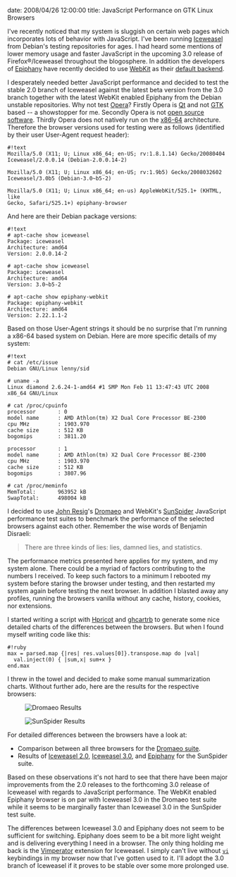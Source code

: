 date: 2008/04/26 12:00:00
title: JavaScript Performance on GTK Linux Browsers

I've recently noticed that my system is sluggish on certain web pages which
incorporates lots of behavior with JavaScript. I've been running
[Iceweasel][ice] from Debian's testing repositories for ages. I had heard some
mentions of lower memory usage and faster JavaScript in the upcoming 3.0
release of Firefox&#0174;/Iceweasel throughout the blogosphere.
In addition the developers of [Epiphany][epi] have recently decided to use
[WebKit][kit] as their [default backend][def].

I desperately needed better JavaScript performance and decided to test the
stable 2.0 branch of Iceweasel against the latest beta version from the
3.0 branch together with the latest WebKit enabled Epiphany from the
Debian unstable repositories. Why not test [Opera][ope]? Firstly Opera is
[Qt][qt] and not [GTK][gtk] based -- a showstopper for me. Secondly Opera
is not [open source software][oss]. Thirdly Opera does not natively
run on the [x86-64][x64] architecture.
Therefore the browser versions used for testing were as follows
(identified by their user User-Agent request header):

    #!text
    Mozilla/5.0 (X11; U; Linux x86_64; en-US; rv:1.8.1.14) Gecko/20080404
    Iceweasel/2.0.0.14 (Debian-2.0.0.14-2)

    Mozilla/5.0 (X11; U; Linux x86_64; en-US; rv:1.9b5) Gecko/2008032602
    Iceweasel/3.0b5 (Debian-3.0~b5-2)

    Mozilla/5.0 (X11; U; Linux x86_64; en-us) AppleWebKit/525.1+ (KHTML, like
    Gecko, Safari/525.1+) epiphany-browser

And here are their Debian package versions:

    #!text
    # apt-cache show iceweasel
    Package: iceweasel
    Architecture: amd64
    Version: 2.0.0.14-2

    # apt-cache show iceweasel
    Package: iceweasel
    Architecture: amd64
    Version: 3.0~b5-2

    # apt-cache show epiphany-webkit 
    Package: epiphany-webkit
    Architecture: amd64
    Version: 2.22.1.1-2

Based on those User-Agent strings it should be no surprise that I'm running a
x86-64 based system on Debian. Here are more specific details of
my system:

    #!text
    # cat /etc/issue
    Debian GNU/Linux lenny/sid

    # uname -a
    Linux diamond 2.6.24-1-amd64 #1 SMP Mon Feb 11 13:47:43 UTC 2008
    x86_64 GNU/Linux

    # cat /proc/cpuinfo 
    processor       : 0
    model name      : AMD Athlon(tm) X2 Dual Core Processor BE-2300
    cpu MHz         : 1903.970
    cache size      : 512 KB
    bogomips        : 3811.20

    processor       : 1
    model name      : AMD Athlon(tm) X2 Dual Core Processor BE-2300
    cpu MHz         : 1903.970
    cache size      : 512 KB
    bogomips        : 3807.96

    # cat /proc/meminfo 
    MemTotal:       963952 kB
    SwapTotal:      498004 kB

I decided to use [John Resig][joh]'s [Dromaeo][dro] and WebKit's
[SunSpider][sun] JavaScript performance test suites to benchmark the
performance of the selected browsers against each other. Remember
the wise words of Benjamin Disraeli:

> There are three kinds of lies: lies, damned lies, and statistics.

The performance metrics presented here applies for my system, and my system
alone. There could be a myriad of factors contributing to the numbers I
received. To keep such factors to a minimum I rebooted my system before
staring the browser under testing, and then restarted my system again before
testing the next browser. In addition I blasted away any profiles, running the
browsers vanilla without any cache, history, cookies, nor extensions.

I started writing a script with [Hpricot][hpr] and [ghcartrb][gch] to generate
some nice detailed charts of the differences between the browsers. But when I
found myself writing code like this:

    #!ruby
    max = parsed.map {|res| res.values[0]}.transpose.map do |val|
      val.inject(0) { |sum,x| sum+x }
    end.max

I threw in the towel and decided to make some manual summarization charts.
Without further ado, here are the results for the respective browsers:

<figure>
<img src="http://chart.apis.google.com/chart?chxt=y,x&chs=550x140&chxl=0:|Epiphany|Iceweasel+3.0|Iceweasel+2.0|1:|0|2403.55|4807.1|7210.65|9614.2&chdl=Total+running+time+in+ms&chd=s:9RR&chtt=Dromaeo+Results&cht=bhs"
alt="Dromaeo Results">
</figure>

<figure>
<img src="http://chart.apis.google.com/chart?chxt=y,x&chs=550x140&chxl=0:|Epiphany|Iceweasel+3.0|Iceweasel+2.0|1:|0|4680.55|9361.1|14041.65|18722.2&chdl=Total+running+time+in+ms&chd=s:8RP&chtt=SunSpider+Results&cht=bhs"
alt="SunSpider Results">
</figure>

For detailed differences between the browsers have a look at:

* Comparison between all three browsers for the [Dromaeo suite][sdr].
* Results of [Iceweasel 2.0][f2s], [Iceweasel 3.0][f3s], and [Epiphany][eps]
  for the SunSpider suite.

Based on these observations it's not hard to see that there have been major
improvements from the 2.0 releases to the forthcoming 3.0 release of
Iceweasel with regards to JavaScript performance. The WebKit enabled
Epiphany browser is on par with Iceweasel 3.0 in the Dromaeo test suite
while it seems to be marginally faster than Iceweasel 3.0 in the
SunSpider test suite.

The differences between Iceweasel 3.0 and Epiphany does not seem to be
sufficient for switching. Epiphany does seem to be a bit more light weight
and is delivering everything I need in a browser. The only thing holding me
back is the [Vimperator][vim] extension for Iceweasel. I simply can't live
without [`vi`][vi] keybindings in my browser now that I've gotten used to it.
I'll adopt the 3.0 branch of Iceweasel if it proves to be stable over some
more prolonged use.

[ice]: http://en.wikipedia.org/wiki/Iceweasel/
[epi]: http://www.gnome.org/projects/epiphany/
[kit]: http://webkit.org
[def]: http://blogs.gnome.org/epiphany/2008/04/01/the-future-of-epiphany/
[ope]: http://opera.com
[qt]:  http://trolltech.com/products/qt
[gtk]: http://gtk.org
[oss]: http://www.opensource.org/docs/osd
[x64]: http://en.wikipedia.org/wiki/X86-64
[joh]: http://ejohn.org
[dro]: http://dromaeo.com
[sun]: http://webkit.org/perf/sunspider-0.9/sunspider.html
[hpr]: http://code.whytheluckystiff.net/hpricot
[gch]: http://code.google.com/p/gchartrb/
[sdr]: http://dromaeo.com/?id=8303,8302,8305
[f2s]: http://webkit.org/perf/sunspider-0.9/sunspider-results.html?%7B%223d-cube%22:%5B800,799,792,786,805%5D,%223d-morph%22:%5B1692,1694,1707,1689,1676%5D,%223d-raytrace%22:%5B430,406,413,407,409%5D,%22access-binary-trees%22:%5B224,210,203,206,210%5D,%22access-fannkuch%22:%5B516,510,513,515,515%5D,%22access-nbody%22:%5B707,716,720,723,735%5D,%22access-nsieve%22:%5B360,361,374,359,363%5D,%22bitops-3bit-bits-in-byte%22:%5B338,356,342,341,349%5D,%22bitops-bits-in-byte%22:%5B322,327,325,325,328%5D,%22bitops-bitwise-and%22:%5B3981,3990,3966,4032,3996%5D,%22bitops-nsieve-bits%22:%5B435,435,456,438,443%5D,%22controlflow-recursive%22:%5B127,111,111,111,112%5D,%22crypto-aes%22:%5B315,291,326,314,297%5D,%22crypto-md5%22:%5B246,265,249,285,259%5D,%22crypto-sha1%22:%5B265,247,265,264,235%5D,%22date-format-tofte%22:%5B833,829,815,824,807%5D,%22date-format-xparb%22:%5B1675,1671,1576,1586,1565%5D,%22math-cordic%22:%5B1173,1183,927,910,918%5D,%22math-partial-sums%22:%5B498,476,481,479,493%5D,%22math-spectral-norm%22:%5B403,398,401,399,402%5D,%22regexp-dna%22:%5B571,567,582,592,579%5D,%22string-base64%22:%5B802,723,732,714,716%5D,%22string-fasta%22:%5B642,546,558,566,586%5D,%22string-tagcloud%22:%5B472,452,484,451,466%5D,%22string-unpack-code%22:%5B896,895,892,890,892%5D,%22string-validate-input%22:%5B391,387,389,362,329%5D%7D
[f2d]: http://dromaeo.com/?id=8303
[f3s]: http://webkit.org/perf/sunspider-0.9/sunspider-results.html?%7B%223d-cube%22:%5B226,228,228,236,244%5D,%223d-morph%22:%5B216,220,222,225,225%5D,%223d-raytrace%22:%5B188,187,175,180,189%5D,%22access-binary-trees%22:%5B85,82,84,85,84%5D,%22access-fannkuch%22:%5B413,404,417,405,408%5D,%22access-nbody%22:%5B222,223,229,220,222%5D,%22access-nsieve%22:%5B145,143,156,158,157%5D,%22bitops-3bit-bits-in-byte%22:%5B126,125,125,126,126%5D,%22bitops-bits-in-byte%22:%5B177,165,171,170,165%5D,%22bitops-bitwise-and%22:%5B162,155,155,156,155%5D,%22bitops-nsieve-bits%22:%5B225,224,221,221,222%5D,%22controlflow-recursive%22:%5B67,66,66,66,67%5D,%22crypto-aes%22:%5B137,138,138,151,152%5D,%22crypto-md5%22:%5B91,91,94,92,91%5D,%22crypto-sha1%22:%5B90,90,90,105,91%5D,%22date-format-tofte%22:%5B295,294,292,304,298%5D,%22date-format-xparb%22:%5B209,204,199,204,206%5D,%22math-cordic%22:%5B248,248,254,255,254%5D,%22math-partial-sums%22:%5B206,208,205,206,189%5D,%22math-spectral-norm%22:%5B127,126,125,125,126%5D,%22regexp-dna%22:%5B408,409,383,366,400%5D,%22string-base64%22:%5B139,136,135,144,137%5D,%22string-fasta%22:%5B287,292,296,294,295%5D,%22string-tagcloud%22:%5B268,261,265,276,257%5D,%22string-unpack-code%22:%5B534,526,486,502,546%5D,%22string-validate-input%22:%5B186,187,182,181,188%5D%7D
[f3d]: http://dromaeo.com/?id=8302
[eps]: http://webkit.org/perf/sunspider-0.9/sunspider-results.html?%7B%223d-cube%22:%5B188,183,191,184,190%5D,%223d-morph%22:%5B218,222,229,228,227%5D,%223d-raytrace%22:%5B187,189,200,191,189%5D,%22access-binary-trees%22:%5B93,95,93,93,93%5D,%22access-fannkuch%22:%5B357,363,358,375,355%5D,%22access-nbody%22:%5B181,183,180,181,183%5D,%22access-nsieve%22:%5B89,88,87,89,91%5D,%22bitops-3bit-bits-in-byte%22:%5B83,89,84,94,82%5D,%22bitops-bits-in-byte%22:%5B140,138,137,140,138%5D,%22bitops-bitwise-and%22:%5B168,177,168,168,168%5D,%22bitops-nsieve-bits%22:%5B144,145,143,153,144%5D,%22controlflow-recursive%22:%5B91,80,80,77,79%5D,%22crypto-aes%22:%5B115,112,116,113,127%5D,%22crypto-md5%22:%5B85,87,85,86,86%5D,%22crypto-sha1%22:%5B86,90,89,93,86%5D,%22date-format-tofte%22:%5B219,224,224,233,225%5D,%22date-format-xparb%22:%5B171,174,173,187,172%5D,%22math-cordic%22:%5B199,219,207,213,205%5D,%22math-partial-sums%22:%5B224,219,217,232,221%5D,%22math-spectral-norm%22:%5B135,143,135,124,136%5D,%22regexp-dna%22:%5B399,402,405,389,402%5D,%22string-base64%22:%5B172,181,176,174,172%5D,%22string-fasta%22:%5B237,253,243,243,251%5D,%22string-tagcloud%22:%5B260,263,262,262,260%5D,%22string-unpack-code%22:%5B223,229,241,230,226%5D,%22string-validate-input%22:%5B191,209,205,180,190%5D%7D
[epd]: http://dromaeo.com/?id=8305
[vim]: http://vimperator.mozdev.org
[vi]:  http://en.wikipedia.org/wiki/Vi
